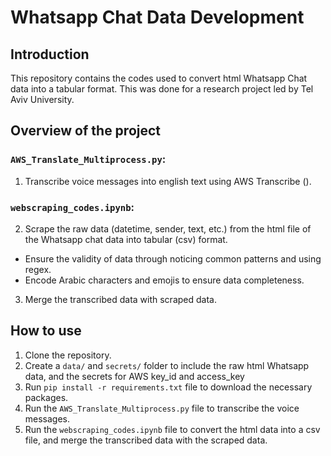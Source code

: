 # Whatsapp Chat Data Development 

## Introduction
This repository contains the codes used to convert html Whatsapp Chat data into a tabular format. This was done for a research project led by Tel Aviv University.

## Overview of the project
### `AWS_Translate_Multiprocess.py`:
1. Transcribe voice messages into english text using AWS Transcribe ().
### `webscraping_codes.ipynb`:
2. Scrape the raw data (datetime, sender, text, etc.) from the html file of the Whatsapp chat data into tabular (csv) format.
- Ensure the validity of data through noticing common patterns and using regex.
- Encode Arabic characters and emojis to ensure data completeness.
3. Merge the transcribed data with scraped data.

## How to use
1. Clone the repository.
2. Create a `data/` and `secrets/` folder to include the raw html Whatsapp data, and the secrets for AWS key_id and access_key
3. Run `pip install -r requirements.txt` file to download the necessary packages.
4. Run the `AWS_Translate_Multiprocess.py` file to transcribe the voice messages.
5. Run the `webscraping_codes.ipynb` file to convert the html data into a csv file, and merge the transcribed data with the scraped data.
